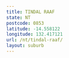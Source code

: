 ```yaml
---
title: TINDAL RAAF
state: NT
postcode: 0853
latitude: -14.558122
longitude: 132.417121
url: /nt/tindal-raaf/
layout: suburb
---
```

